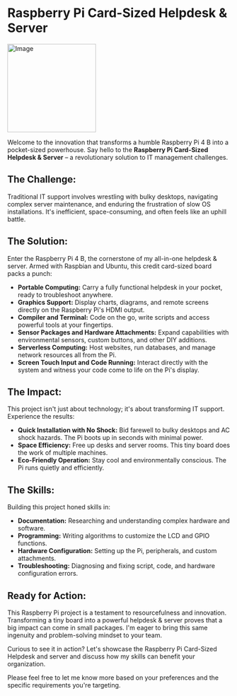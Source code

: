 # Raspberry Pi Card-Sized Helpdesk & Server

<img src="https://raw.githubusercontent.com/niladrigithub/raspberry-pi-helpdesk-server/main/project-image.png" alt="Image" width="200">

Welcome to the innovation that transforms a humble Raspberry Pi 4 B into a pocket-sized powerhouse. Say hello to the **Raspberry Pi Card-Sized Helpdesk & Server** – a revolutionary solution to IT management challenges.

## The Challenge:

Traditional IT support involves wrestling with bulky desktops, navigating complex server maintenance, and enduring the frustration of slow OS installations. It's inefficient, space-consuming, and often feels like an uphill battle.

## The Solution:

Enter the Raspberry Pi 4 B, the cornerstone of my all-in-one helpdesk & server. Armed with Raspbian and Ubuntu, this credit card-sized board packs a punch:

- **Portable Computing:** Carry a fully functional helpdesk in your pocket, ready to troubleshoot anywhere.
- **Graphics Support:** Display charts, diagrams, and remote screens directly on the Raspberry Pi's HDMI output.
- **Compiler and Terminal:** Code on the go, write scripts and access powerful tools at your fingertips.
- **Sensor Packages and Hardware Attachments:** Expand capabilities with environmental sensors, custom buttons, and other DIY additions.
- **Serverless Computing:** Host websites, run databases, and manage network resources all from the Pi.
- **Screen Touch Input and Code Running:** Interact directly with the system and witness your code come to life on the Pi's display.

## The Impact:

This project isn't just about technology; it's about transforming IT support. Experience the results:

- **Quick Installation with No Shock:** Bid farewell to bulky desktops and AC shock hazards. The Pi boots up in seconds with minimal power.
- **Space Efficiency:** Free up desks and server rooms. This tiny board does the work of multiple machines.
- **Eco-Friendly Operation:** Stay cool and environmentally conscious. The Pi runs quietly and efficiently.

## The Skills:

Building this project honed skills in:

- **Documentation:** Researching and understanding complex hardware and software.
- **Programming:** Writing algorithms to customize the LCD and GPIO functions.
- **Hardware Configuration:** Setting up the Pi, peripherals, and custom attachments.
- **Troubleshooting:** Diagnosing and fixing script, code, and hardware configuration errors.

## Ready for Action:

This Raspberry Pi project is a testament to resourcefulness and innovation. Transforming a tiny board into a powerful helpdesk & server proves that a big impact can come in small packages. I'm eager to bring this same ingenuity and problem-solving mindset to your team.

Curious to see it in action? Let's showcase the Raspberry Pi Card-Sized Helpdesk and server and discuss how my skills can benefit your organization.

Please feel free to let me know more based on your preferences and the specific requirements you're targeting.
